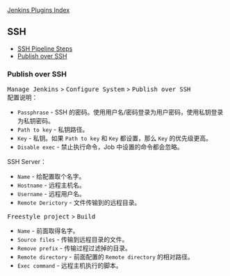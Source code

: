 [Jenkins Plugins Index](https://plugins.jenkins.io/)

## SSH
- [SSH Pipeline Steps](https://plugins.jenkins.io/)
- [Publish over SSH](https://blog.csdn.net/houyefeng/article/details/51027885)

### Publish over SSH
<kbd>Manage Jenkins</kbd> > <kbd>Configure System</kbd> > <kbd>Publish over SSH</kbd>  
配置说明：  
- `Passphrase` - SSH 的密码。使用用户名/密码登录为用户密码，使用私钥登录为私钥密码。  
- `Path to key` - 私钥路径。  
- `Key` - 私钥。如果 `Path to key` 和 `Key` 都设置，那么 `Key` 的优先级更高。  
- `Disable exec` - 禁止执行命令，Job 中设置的命令都会忽略。

SSH Server：  
- `Name` - 给配置取个名字。  
- `Hostname` - 远程主机名。  
- `Username` - 远程用户名。  
- `Remote Derictory` - 文件传输到的远程目录。  

<kbd>Freestyle project</kbd> > <kbd>Build</kbd>
- `Name` - 前面取得名字。  
- `Source files` - 传输到远程目录的文件。  
- `Remove prefix` - 传输过程过滤掉的目录。  
- `Remote directory` - 前面配置的 `Remote directory` 的相对路径。  
- `Exec command` - 远程主机执行的脚本。  

